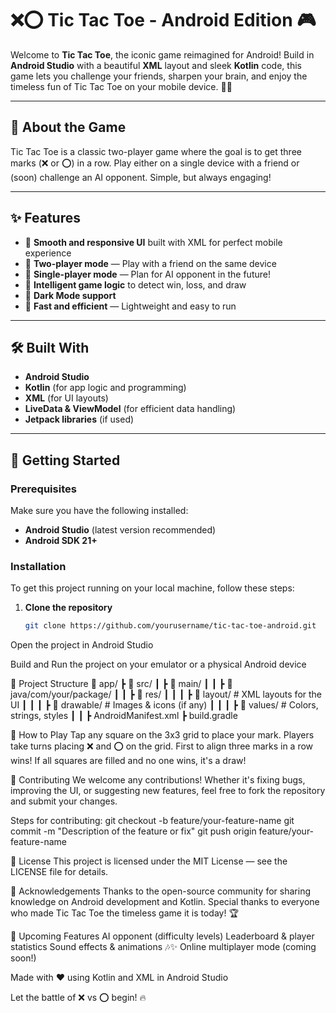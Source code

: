 # ❌⭕ Tic Tac Toe - Android Edition 🎮

Welcome to **Tic Tac Toe**, the iconic game reimagined for Android! Build in **Android Studio** with a beautiful **XML** layout and sleek **Kotlin** code, this game lets you challenge your friends, sharpen your brain, and enjoy the timeless fun of Tic Tac Toe on your mobile device. 📱🎉

---

## 🧠 About the Game

Tic Tac Toe is a classic two-player game where the goal is to get three marks (❌ or ⭕) in a row. Play either on a single device with a friend or (soon) challenge an AI opponent. Simple, but always engaging! 

---

## ✨ Features

- 🎨 **Smooth and responsive UI** built with XML for perfect mobile experience
- 👥 **Two-player mode** — Play with a friend on the same device
- 🤖 **Single-player mode** — Plan for AI opponent in the future!
- 🧠 **Intelligent game logic** to detect win, loss, and draw
- 🌙 **Dark Mode support**
- 💾 **Fast and efficient** — Lightweight and easy to run
  
---

## 🛠️ Built With

- **Android Studio**
- **Kotlin** (for app logic and programming)
- **XML** (for UI layouts)
- **LiveData & ViewModel** (for efficient data handling)
- **Jetpack libraries** (if used)

---

## 🚀 Getting Started

### Prerequisites

Make sure you have the following installed:

- **Android Studio** (latest version recommended)
- **Android SDK 21+**

### Installation

To get this project running on your local machine, follow these steps:

1. **Clone the repository**
   ```bash
   git clone https://github.com/yourusername/tic-tac-toe-android.git
Open the project in Android Studio

Build and Run the project on your emulator or a physical Android device

📂 Project Structure
📁 app/
 ┣ 📁 src/
 ┃ ┣ 📁 main/
 ┃ ┃ ┣ 📁 java/com/your/package/
 ┃ ┃ ┣ 📁 res/
 ┃ ┃ ┃ ┣ 📁 layout/     # XML layouts for the UI
 ┃ ┃ ┃ ┣ 📁 drawable/   # Images & icons (if any)
 ┃ ┃ ┃ ┣ 📁 values/     # Colors, strings, styles
 ┃ ┃ ┣ AndroidManifest.xml
 ┣ build.gradle

🧪 How to Play
Tap any square on the 3x3 grid to place your mark.
Players take turns placing ❌ and ⭕ on the grid.
First to align three marks in a row wins!
If all squares are filled and no one wins, it's a draw!

🙌 Contributing
We welcome any contributions! Whether it's fixing bugs, improving the UI, or suggesting new features, feel free to fork the repository and submit your changes.

Steps for contributing:
git checkout -b feature/your-feature-name
git commit -m "Description of the feature or fix"
git push origin feature/your-feature-name

📜 License
This project is licensed under the MIT License — see the LICENSE file for details.

🎉 Acknowledgements
Thanks to the open-source community for sharing knowledge on Android development and Kotlin.
Special thanks to everyone who made Tic Tac Toe the timeless game it is today! 🏆

🤖 Upcoming Features
 AI opponent (difficulty levels)
 Leaderboard & player statistics
 Sound effects & animations 🎶✨
 Online multiplayer mode (coming soon!)

Made with ❤️ using Kotlin and XML in Android Studio

Let the battle of ❌ vs ⭕ begin! 🔥
